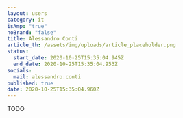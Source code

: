 ```yaml
---
layout: users
category: it
isAmp: "true"
noBrand: "false"
title: Alessandro Conti
article_th: /assets/img/uploads/article_placeholder.png
status:
  start_date: 2020-10-25T15:35:04.945Z
  end_date: 2020-10-25T15:35:04.953Z
socials:
  mail: alessandro.conti
published: true
date: 2020-10-25T15:35:04.960Z
---
```

TODO